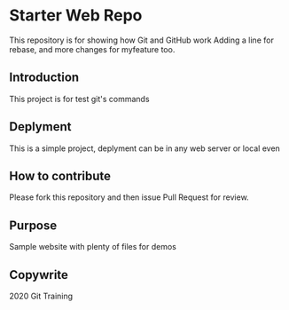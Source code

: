 # Starter Web Repo

This repository is for showing how Git and GitHub work
Adding a line for rebase, and more changes for myfeature too.

## Introduction

This project is for test git's commands

## Deplyment

This is a simple project, deplyment can be in any web server or local even

## How to contribute

Please fork this repository and then issue Pull Request for review.

## Purpose

Sample website with plenty of files for demos

## Copywrite

2020 Git Training